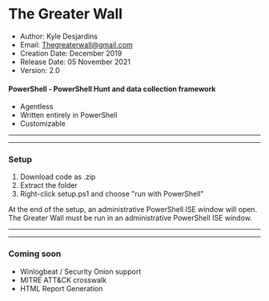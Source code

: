 # The Greater Wall
* Author: Kyle Desjardins
* Email: Thegreaterwall@gmail.com
* Creation Date: December 2019
* Release Date: 05 November 2021
* Version: 2.0

#### PowerShell - PowerShell Hunt and data collection framework
* Agentless
* Written entirely in PowerShell
* Customizable
***
***
### Setup
1. Download code as .zip
2. Extract the folder
3. Right-click setup.ps1 and choose "run with PowerShell"

At the end of the setup, an administrative PowerShell ISE window will open.
The Greater Wall must be run in an administrative PowerShell ISE window.
***
***
### Coming soon
* Winlogbeat / Security Onion support
* MITRE ATT&CK crosswalk
* HTML Report Generation
